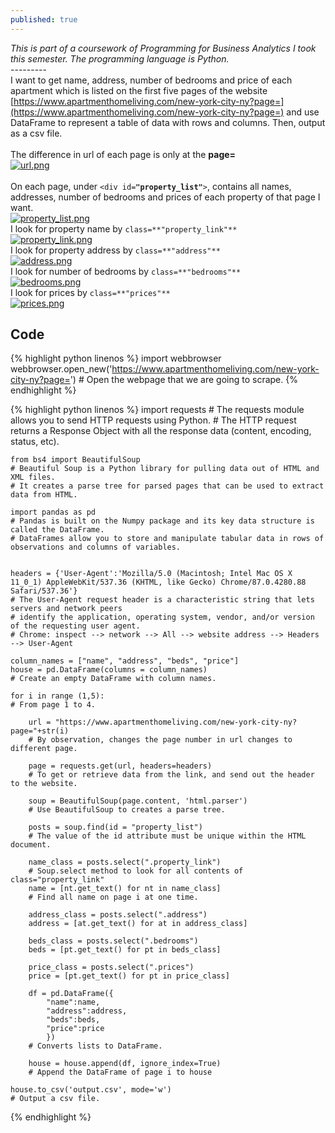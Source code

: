 ```yaml
---
published: true
---
```

_This is part of a coursework of Programming for Business Analytics I took this semester. The programming language is Python._<br>
---------<br>
I want to get name, address, number of bedrooms and price of each apartment which is listed on the first five pages of the website [https://www.apartmenthomeliving.com/new-york-city-ny?page=](https://www.apartmenthomeliving.com/new-york-city-ny?page=) and use DataFrame to represent a table of data with rows and columns. Then, output as a csv file.<br><br>
The difference in url of each page is only at the **page=**<br>
[![url.png]({{site.baseurl}}/images/url.png)]({{site.baseurl}}/images/url.png)<br><br>
On each page, under `<div id=`**`"property_list"`**`>`, contains all names, addresses, number of bedrooms and prices of each property of that page I want.<br>
[![property_list.png]({{site.baseurl}}/images/property_list.png)]({{site.baseurl}}/images/property_list.png)<br>
I look for property name by `class=**"property_link"**`<br>
[![property_link.png]({{site.baseurl}}/images/property_link.png)]({{site.baseurl}}/images/property_link.png)<br>
I look for property address by `class=**"address"**`<br>
[![address.png]({{site.baseurl}}/images/address.png)]({{site.baseurl}}/images/address.png)<br>
I look for number of bedrooms by `class=**"bedrooms"**`<br>
[![bedrooms.png]({{site.baseurl}}/images/bedrooms.png)]({{site.baseurl}}/images/bedrooms.png)<br>
I look for prices by `class=**"prices"**`<br>
[![prices.png]({{site.baseurl}}/images/prices.png)]({{site.baseurl}}/images/prices.png)<br>
## Code<br>
{% highlight python linenos %}
    import webbrowser
    webbrowser.open_new('https://www.apartmenthomeliving.com/new-york-city-ny?page=')
    # Open the webpage that we are going to scrape.
{% endhighlight %}

{% highlight python linenos %}
    import requests
    # The requests module allows you to send HTTP requests using Python.
    # The HTTP request returns a Response Object with all the response data (content, encoding, status, etc).
    
    from bs4 import BeautifulSoup
    # Beautiful Soup is a Python library for pulling data out of HTML and XML files.
    # It creates a parse tree for parsed pages that can be used to extract data from HTML.

    import pandas as pd
    # Pandas is built on the Numpy package and its key data structure is called the DataFrame.
    # DataFrames allow you to store and manipulate tabular data in rows of observations and columns of variables.
    
    
    headers = {'User-Agent':'Mozilla/5.0 (Macintosh; Intel Mac OS X 11_0_1) AppleWebKit/537.36 (KHTML, like Gecko) Chrome/87.0.4280.88 Safari/537.36'}
    # The User-Agent request header is a characteristic string that lets servers and network peers 
    # identify the application, operating system, vendor, and/or version of the requesting user agent.
    # Chrome: inspect --> network --> All --> website address --> Headers --> User-Agent
    
    column_names = ["name", "address", "beds", "price"]
    house = pd.DataFrame(columns = column_names)
    # Create an empty DataFrame with column names.
    
    for i in range (1,5):
    # From page 1 to 4.

        url = "https://www.apartmenthomeliving.com/new-york-city-ny?page="+str(i)
        # By observation, changes the page number in url changes to different page.
    
        page = requests.get(url, headers=headers)
        # To get or retrieve data from the link, and send out the header to the website.
    
        soup = BeautifulSoup(page.content, 'html.parser')
        # Use BeautifulSoup to creates a parse tree.
    
        posts = soup.find(id = "property_list")
        # The value of the id attribute must be unique within the HTML document.
    
        name_class = posts.select(".property_link")
        # Soup.select method to look for all contents of class="property_link"
        name = [nt.get_text() for nt in name_class]
        # Find all name on page i at one time.
    
        address_class = posts.select(".address")
        address = [at.get_text() for at in address_class]

        beds_class = posts.select(".bedrooms")
        beds = [pt.get_text() for pt in beds_class]

        price_class = posts.select(".prices")
        price = [pt.get_text() for pt in price_class]
    
        df = pd.DataFrame({
            "name":name,
            "address":address,
            "beds":beds,
            "price":price
            })
        # Converts lists to DataFrame.
    
        house = house.append(df, ignore_index=True)
        # Append the DataFrame of page i to house
  
    house.to_csv('output.csv', mode='w')
    # Output a csv file. 
{% endhighlight %}

